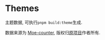 # Themes

主题数据, 可执行`pnpm build:theme`生成.

数据来源为 [Moe-counter](https://github.com/journey-ad/Moe-counter), 版权归[原项目](<(https://github.com/journey-ad/Moe-counter)>)作者所有.
